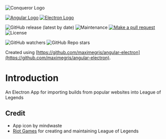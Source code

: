 ![Conqueror Logo](https://github.com/jisaacfriend/league-conqueror/blob/master/src/assets/icons/favicon256x256.png)

[![Angular Logo](https://www.vectorlogo.zone/logos/angular/angular-icon.svg)](https://angular.io/) [![Electron Logo](https://www.vectorlogo.zone/logos/electronjs/electronjs-icon.svg)](https://electronjs.org/)

![GitHub release (latest by date)](https://img.shields.io/github/v/release/jisaacfriend/league-conqueror)
![Maintenance](https://img.shields.io/maintenance/yes/2020)
[![Make a pull request](https://img.shields.io/badge/PRs-Welcome-brightgreen)](/pulls)
![License](https://img.shields.io/badge/License-MIT-brightgreen)

![GitHub watchers](https://img.shields.io/github/watchers/jisaacfriend/league-conqueror?label=Watch%20on%20Github&style=social)
![GitHub Repo stars](https://img.shields.io/github/stars/jisaacfriend/league-conqueror?style=social)

Created using [https://github.com/maximegris/angular-electron](https://github.com/maximegris/angular-electron).

# Introduction

An Electron App for importing builds from popular websites into League of Legends

## Credit
* App icon by mindwaste
* [Riot Games](https://www.riotgames.com/) for creating and maintaining League of Legends
